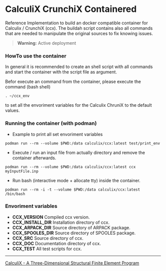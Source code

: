 # CalculiX CrunchiX Containered
Reference Implementation to build an docker compatible container for Calculix / CrunchiX (ccx).
The buildah script contains also all commands that are needed to manipulate the original sources to fix knowing issues.

> **Warning:** Active deployment

### HowTo use the container
In general it is recommended to create an shell script with all commands and start the container with the script file as argument.

Befor execute an command from the container, please execute the command (bash shell)
```console
. ~/ccx_env
```
to set all the envoriment variables for the Calculix ChruniX to the default values.


### Running the container (with podman)
 - Example to print all set envoriment variables
```console
podman run --rm --volume $PWD:/data calculix/ccx:latest test/print_env
```

 - Execute / run an input file from actually directory and remove the container afterwards.
```console
podman run --rm --volume $PWD:/data calculix/ccx:latest ccx myInputFile.inp
```

 - Run bash (interactive mode + allocate tty) inside the container.
```console
podman run --rm -i -t --volume $PWD:/data calculix/ccx:latest /bin/bash
```

### Envoriment variables
 - **CCX_VERSION**
 Compiled ccx version.
 - **CCX_INSTALL_DIR**
 Installation directory of ccx.
 - **CCX_ARPACK_DIR**
 Source directory of ARPACK package.
 - **CCX_SPOOLES_DIR**
 Source directory of SPOOLES package.
 - **CCX_SRC**
 Source directory of ccx.
 - **CCX_DOC**
 Documentation directory of ccx.
 - **CCX_TEST**
 All test scripts for ccx.

***
[CalculiX - A Three-Dimensional Structural Finite Element Program](http://www.calculix.de/)
